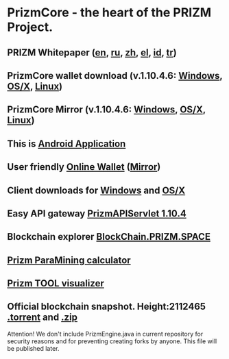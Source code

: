 # PrizmCore - the heart of the PRIZM Project.

## PRIZM Whitepaper ([en](http://tech.prizm.space/wp/prizm_wp_en.pdf?rnd=20200601), [ru](http://tech.prizm.space/wp/prizm_wp_ru.pdf?rnd=20200601), [zh](http://tech.prizm.space/wp/prizm_wp_zh.pdf?rnd=20200601), [el](http://tech.prizm.space/wp/prizm_wp_el.pdf?rnd=20200601), [id](http://tech.prizm.space/wp/prizm_wp_id.pdf?rnd=20200601), [tr](http://tech.prizm.space/wp/prizm_wp_tr.pdf?rnd=20200601))

## PrizmCore wallet download (v.1.10.4.6: [Windows](http://tech.prizm.space/files/prizm-dist-1.10.4.6-win.exe), [OS/X](http://tech.prizm.space/files/prizm-dist-1.10.4.6-mac.dmg), [Linux](http://tech.prizm.space/files/prizm-dist-1.10.4.6-linux.tgz))
## PrizmCore Mirror (v.1.10.4.6: [Windows](https://tech.prizm.vip/files/prizm-dist-1.10.4.6-win.exe), [OS/X](https://tech.prizm.vip/files/prizm-dist-1.10.4.6-mac.dmg), [Linux](https://tech.prizm.vip/files/prizm-dist-1.10.4.6-linux.tgz))

## This is [Android Application](http://tech.prizm.space/files/prizm.apk)

## User friendly [Online Wallet](https://wallet.prizm.space/) ([Mirror](https://wallet.prizm-space.com/))

## Client downloads for [Windows](http://tech.prizm.space/files/PRIZM_Wallet_Setup.exe) and [OS/X](http://tech.prizm.space/files/PRIZM_Wallet.dmg)

## Easy API gateway [PrizmAPIServlet 1.10.4](http://tech.prizm.space/files/prizm-api-1.10.4.tgz)

## Blockchain explorer [BlockChain.PRIZM.SPACE](http://blockchain.prizm.space/)

## [Prizm ParaMining calculator](https://paracalc.prizm.space/)

## [Prizm TOOL visualizer](https://tool-prizm.space/)

## Official blockchain snapshot. Height:2112465 [.torrent](https://tech.prizm.vip/files/prizm_db.torrent) and [.zip](https://tech.prizm.vip/files/prizm_db.zip)




Attention! We don't include PrizmEngine.java in current repository for security reasons and for preventing creating forks by anyone. This file will be published later.
